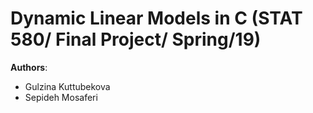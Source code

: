 # Dynamic Linear Models in C (STAT 580/ Final Project/ Spring/19)

**Authors**:
- Gulzina Kuttubekova
- Sepideh Mosaferi
